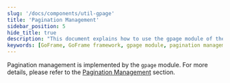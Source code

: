 ```yaml
---
slug: '/docs/components/util-gpage'
title: 'Pagination Management'
sidebar_position: 5
hide_title: true
description: "This document explains how to use the gpage module of the GoFrame framework to achieve efficient pagination management. By reading this document, developers can learn the specific steps and optimization techniques for utilizing the gpage module in WEB service development."
keywords: [GoFrame, GoFrame framework, gpage module, pagination management, WEB service development, gpage functionality, programming guide, module usage, developer tools, code optimization]
---
```


Pagination management is implemented by the `gpage` module. For more details, please refer to the [Pagination Management](../../WEB服务开发/分页管理/分页管理.md) section.